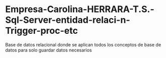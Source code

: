 # Empresa-Carolina-HERRARA-T.S.-Sql-Server-entidad-relaci-n-Trigger-proc-etc
Base de datos relacional donde se aplican todos los conceptos de base de datos para solo guardar datos necesarios 
